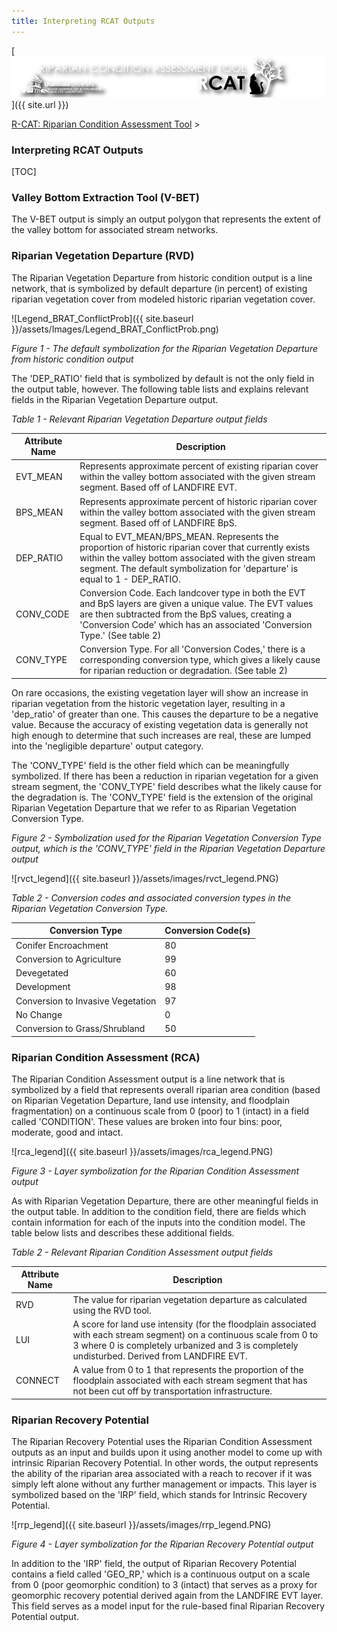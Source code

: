 ```yaml
---
title: Interpreting RCAT Outputs
---
```


[![RCAT_Banner_Web](assets/images/RCAT_Banner_Web.png)]({{ site.url }})



[R-CAT: Riparian Condition Assessment Tool](http://etal.joewheaton.org/rcat)‎ > ‎

### Interpreting RCAT Outputs

[TOC]

### Valley Bottom Extraction Tool (V-BET)

The V-BET output is simply an output polygon that represents the extent of the valley bottom for associated stream networks. 

### Riparian Vegetation Departure (RVD)

The Riparian Vegetation Departure from historic condition output is a line network, that is symbolized by default departure (in percent) of existing riparian vegetation cover from modeled historic riparian vegetation cover.

![Legend_BRAT_ConflictProb]({{ site.baseurl }}/assets/Images/Legend_BRAT_ConflictProb.png)

 *Figure 1 - The default symbolization for the Riparian Vegetation Departure from historic condition output*

The 'DEP_RATIO' field that is symbolized by default is not the only field in the output table, however. The following table lists and explains relevant fields in the Riparian Vegetation Departure output.

*Table 1 - Relevant Riparian Vegetation Departure output fields*

| Attribute Name | Description                              |
| -------------- | ---------------------------------------- |
| EVT_MEAN       | Represents approximate percent of existing riparian cover within the valley bottom associated with the given stream segment.  Based off of LANDFIRE EVT. |
| BPS_MEAN       | Represents approximate percent of historic riparian cover within the valley bottom associated with the given stream segment.  Based off of LANDFIRE BpS. |
| DEP_RATIO      | Equal to EVT_MEAN/BPS_MEAN.  Represents the proportion of historic riparian cover that currently exists within the valley bottom associated with the given stream segment.  The default symbolization for 'departure' is equal to 1 - DEP_RATIO. |
| CONV_CODE      | Conversion Code.  Each landcover type in both the EVT and BpS layers are given a unique value.  The EVT values are then subtracted from the BpS values, creating a 'Conversion Code' which has an associated 'Conversion Type.'  (See table 2) |
| CONV_TYPE      | Conversion Type.  For all 'Conversion Codes,' there is a corresponding conversion type, which gives a likely cause for riparian reduction or degradation.  (See table 2) |



On rare occasions, the existing vegetation layer will show an increase in riparian vegetation from the historic vegetation layer, resulting in a 'dep_ratio' of greater than one.  This causes the departure to be a negative value.  Because the accuracy of existing vegetation data is generally not high enough to determine that such increases are real, these are lumped into the 'negligible departure' output category.

The 'CONV_TYPE' field is the other field which can be meaningfully symbolized. If there has been a reduction in riparian vegetation for a given stream segment, the 'CONV_TYPE' field describes what the likely cause for the degradation is. The 'CONV_TYPE' field is the extension of the original Riparian Vegetation Departure that we refer to as Riparian Vegetation Conversion Type.

*Figure 2 - Symbolization used for the Riparian Vegetation Conversion Type output, which is the 'CONV_TYPE' field in the Riparian Vegetation Departure output*

![rvct_legend]({{ site.baseurl }}/assets/images/rvct_legend.PNG)



*Table 2 - Conversion codes and associated conversion types in the Riparian Vegetation Conversion Type.*



| Conversion Type                   | Conversion Code(s) |
| --------------------------------- | ------------------ |
| Conifer Encroachment              | 80                 |
| Conversion to Agriculture         | 99                 |
| Devegetated                       | 60                 |
| Development                       | 98                 |
| Conversion to Invasive Vegetation | 97                 |
| No Change                         | 0                  |
| Conversion to Grass/Shrubland     | 50                 |



### Riparian Condition Assessment (RCA)

The Riparian Condition Assessment output is a line network that is symbolized by a field that represents overall riparian area condition (based on Riparian Vegetation Departure, land use intensity, and floodplain fragmentation) on a continuous scale from 0 (poor) to 1 (intact) in a field called 'CONDITION'. These values are broken into four bins: poor, moderate, good and intact.

![rca_legend]({{ site.baseurl }}/assets/images/rca_legend.PNG)

*Figure 3 - Layer symbolization for the Riparian Condition Assessment output*

As with Riparian Vegetation Departure, there are other meaningful fields in the output table. In addition to the condition field, there are fields which contain information for each of the inputs into the condition model. The table below lists and describes these additional fields.

*Table 2 - Relevant Riparian Condition Assessment output fields*

| Attribute Name | Description                              |
| -------------- | ---------------------------------------- |
| RVD            | The value for riparian vegetation departure as calculated using the RVD tool. |
| LUI            | A score for land use intensity (for the floodplain associated with each stream segment) on a continuous scale from 0 to 3 where 0 is completely urbanized and 3 is completely undisturbed.  Derived from LANDFIRE EVT. |
| CONNECT        | A value from 0 to 1 that represents the proportion of the floodplain associated with each stream segment that has not been cut off by transportation infrastructure. |



### Riparian Recovery Potential

The Riparian Recovery Potential uses the Riparian Condition Assessment outputs as an input and builds upon it using another model to come up with intrinsic Riparian Recovery Potential. In other words, the output represents the ability of the riparian area associated with a reach to recover if it was simply left alone without any further management or impacts. This layer is symbolized based on the 'IRP' field, which stands for Intrinsic Recovery Potential.

![rrp_legend]({{ site.baseurl }}/assets/images/rrp_legend.PNG)



*Figure 4 - Layer symbolization for the Riparian Recovery Potential output*

In addition to the 'IRP' field, the output of Riparian Recovery Potential contains a field called 'GEO_RP,' which is a continuous output on a scale from 0 (poor geomorphic condition) to 3 (intact) that serves as a proxy for geomorphic recovery potential derived again from the LANDFIRE EVT layer. This field serves as a model input for the rule-based final Riparian Recovery Potential output.

